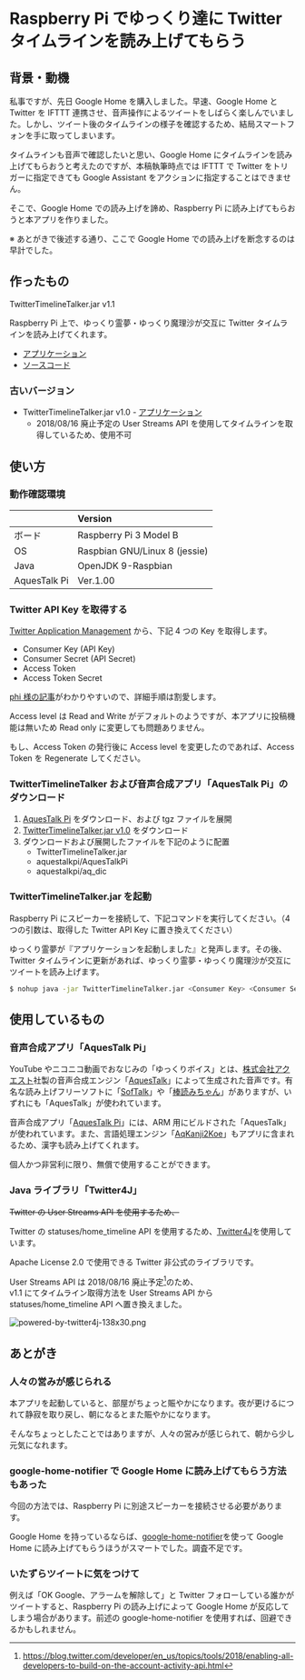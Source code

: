 # Raspberry Pi でゆっくり達に Twitter タイムラインを読み上げてもらう

## 背景・動機

私事ですが、先日 Google Home を購入しました。早速、Google Home と Twitter を IFTTT 連携させ、音声操作によるツイートをしばらく楽しんでいました。しかし、ツイート後のタイムラインの様子を確認するため、結局スマートフォンを手に取ってしまいます。

タイムラインも音声で確認したいと思い、Google Home にタイムラインを読み上げてもらおうと考えたのですが、本稿執筆時点では IFTTT で Twitter をトリガーに指定できても Google Assistant をアクションに指定することはできません。

そこで、Google Home での読み上げを諦め、Raspberry Pi に読み上げてもらおうと本アプリを作りました。

※ あとがきで後述する通り、ここで Google Home での読み上げを断念するのは早計でした。

## 作ったもの

TwitterTimelineTalker.jar v1.1

Raspberry Pi 上で、ゆっくり霊夢・ゆっくり魔理沙が交互に Twitter タイムラインを読み上げてくれます。

* [アプリケーション](http://redmine.mizo0203.com/attachments/64/TwitterTimelineTalker.jar)
* [ソースコード](https://github.com/mizo0203/TwitterTimelineTalker)

### 古いバージョン

* TwitterTimelineTalker.jar v1.0 - [アプリケーション](http://redmine.mizo0203.com/attachments/57/TwitterTimelineTalker.jar)
    * 2018/08/16 廃止予定の User Streams API を使用してタイムラインを取得しているため、使用不可

## 使い方

### 動作確認環境

|              | Version                       |
|:-------------|:------------------------------|
| ボード        | Raspberry Pi 3 Model B        |
| OS           | Raspbian GNU/Linux 8 (jessie) |
| Java         | OpenJDK 9-Raspbian            |
| AquesTalk Pi | Ver.1.00                      |

### Twitter API Key を取得する

[Twitter Application Management](https://apps.twitter.com) から、下記 4 つの Key を取得します。

* Consumer Key (API Key)
* Consumer Secret (API Secret)
* Access Token
* Access Token Secret

[phi 様の記事](http://phiary.me/twitter-api-key-get-how-to/)がわかりやすいので、詳細手順は割愛します。

Access level は Read and Write がデフォルトのようですが、本アプリに投稿機能は無いため Read only に変更しても問題ありません。

もし、Access Token の発行後に Access level を変更したのであれば、Access Token を Regenerate してください。

### TwitterTimelineTalker および音声合成アプリ「AquesTalk Pi」のダウンロード

1. [AquesTalk Pi](https://www.a-quest.com/products/aquestalkpi.html) をダウンロード、および tgz ファイルを展開
2. [TwitterTimelineTalker.jar v1.0](http://redmine.mizo0203.com/attachments/57/TwitterTimelineTalker.jar) をダウンロード
3. ダウンロードおよび展開したファイルを下記のように配置
	* TwitterTimelineTalker.jar
	* aquestalkpi/AquesTalkPi
	* aquestalkpi/aq_dic

### TwitterTimelineTalker.jar を起動

Raspberry Pi にスピーカーを接続して、下記コマンドを実行してください。（4 つの引数は、取得した Twitter API Key に置き換えてください）

ゆっくり霊夢が『アプリケーションを起動しました』と発声します。その後、Twitter タイムラインに更新があれば、ゆっくり霊夢・ゆっくり魔理沙が交互にツイートを読み上げます。

```bash
$ nohup java -jar TwitterTimelineTalker.jar <Consumer Key> <Consumer Secret> <Access Token> <Access Token Secret> &
```

## 使用しているもの

### 音声合成アプリ「AquesTalk Pi」

YouTube やニコニコ動画でおなじみの「ゆっくりボイス」とは、[株式会社アクエスト](https://www.a-quest.com/index.html)社製の音声合成エンジン「[AquesTalk](https://www.a-quest.com/products/aquestalk_1.html)」によって生成された音声です。有名な読み上げフリーソフトに「[SofTalk](https://www35.atwiki.jp/softalk/)」や「[棒読みちゃん](http://chi.usamimi.info/Program/Application/BouyomiChan/)」がありますが、いずれにも「AquesTalk」が使われています。

音声合成アプリ「[AquesTalk Pi](https://www.a-quest.com/products/aquestalkpi.html)」には、ARM 用にビルドされた「AquesTalk」が使われています。また、言語処理エンジン「[AqKanji2Koe](https://www.a-quest.com/products/aqkanji2koe.html)」もアプリに含まれるため、漢字も読み上げてくれます。

個人かつ非営利に限り、無償で使用することができます。

### Java ライブラリ「Twitter4J」

~~Twitter の User Streams API を使用するため、~~

Twitter の statuses/home_timeline API を使用するため、[Twitter4J](http://twitter4j.org/)を使用しています。

Apache License 2.0 で使用できる Twitter 非公式のライブラリです。

User Streams API は 2018/08/16 廃止予定[^1]のため、  
v1.1 にてタイムライン取得方法を User Streams API から statuses/home_timeline API へ置き換えました。

![powered-by-twitter4j-138x30.png](https://qiita-image-store.s3.amazonaws.com/0/40619/6e7bb573-0590-e434-42f3-759355d3971c.png "powered-by-twitter4j-138x30.png")

## あとがき

### 人々の営みが感じられる

本アプリを起動していると、部屋がちょっと賑やかになります。夜が更けるにつれて静寂を取り戻し、朝になるとまた賑やかになります。

そんなちょっとしたことではありますが、人々の営みが感じられて、朝から少し元気になれます。

### google-home-notifier で Google Home に読み上げてもらう方法もあった

今回の方法では、Raspberry Pi に別途スピーカーを接続させる必要があります。

Google Home を持っているならば、[google-home-notifier](https://github.com/noelportugal/google-home-notifier)を使って Google Home に読み上げてもらうほうがスマートでした。調査不足です。

### いたずらツイートに気をつけて

例えば「OK Google、アラームを解除して」と Twitter フォローしている誰かがツイートすると、Raspberry Pi の読み上げによって Google Home が反応してしまう場合があります。前述の google-home-notifier を使用すれば、回避できるかもしれません。

[^1]: https://blog.twitter.com/developer/en_us/topics/tools/2018/enabling-all-developers-to-build-on-the-account-activity-api.html
